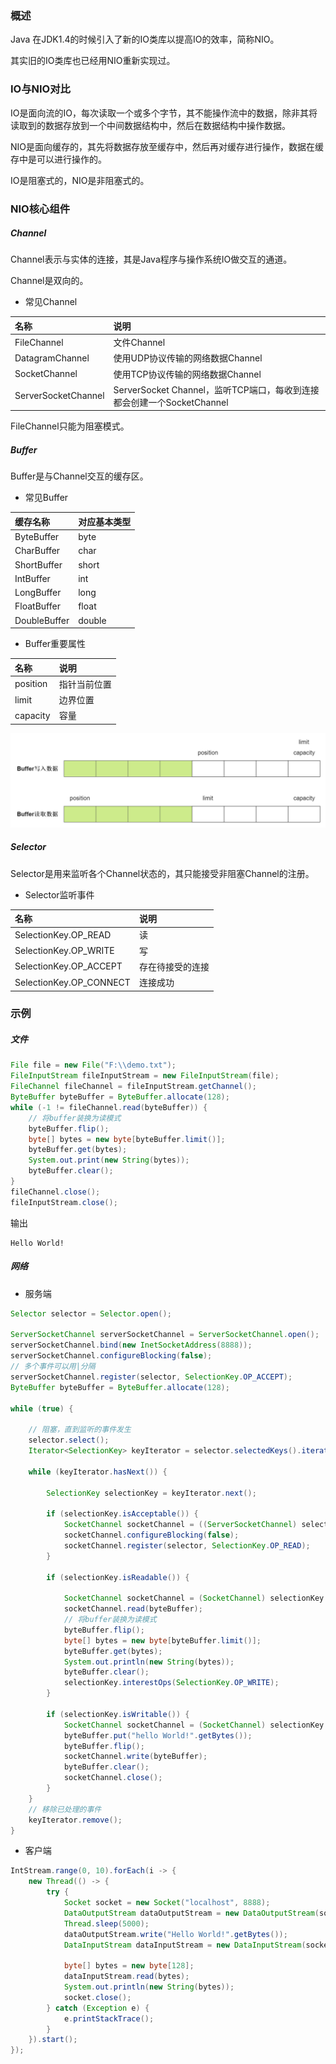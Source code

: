 ### 概述

Java 在JDK1.4的时候引入了新的IO类库以提高IO的效率，简称NIO。

其实旧的IO类库也已经用NIO重新实现过。

### IO与NIO对比

IO是面向流的IO，每次读取一个或多个字节，其不能操作流中的数据，除非其将读取到的数据存放到一个中间数据结构中，然后在数据结构中操作数据。

NIO是面向缓存的，其先将数据存放至缓存中，然后再对缓存进行操作，数据在缓存中是可以进行操作的。

IO是阻塞式的，NIO是非阻塞式的。

### NIO核心组件

##### Channel

Channel表示与实体的连接，其是Java程序与操作系统IO做交互的通道。

Channel是双向的。

* 常见Channel

|名称|说明|
|:----|:----|
|FileChannel|文件Channel|
|DatagramChannel|使用UDP协议传输的网络数据Channel|
|SocketChannel|使用TCP协议传输的网络数据Channel|
|ServerSocketChannel|ServerSocket Channel，监听TCP端口，每收到连接都会创建一个SocketChannel|

FileChannel只能为阻塞模式。

##### Buffer

Buffer是与Channel交互的缓存区。

* 常见Buffer

|缓存名称|对应基本类型|
|:----|:----|
|ByteBuffer|byte|
|CharBuffer|char|
|ShortBuffer|short|
|IntBuffer|int|
|LongBuffer|long|
|FloatBuffer|float|
|DoubleBuffer|double|

* Buffer重要属性

|名称|说明|
|:----|:----|
|position|指针当前位置|
|limit|边界位置|
|capacity|容量|

<img src="./Java/Java进阶/image/NIO-Buffer结构.png" alt="NIO-Buffer结构"/>

##### Selector

Selector是用来监听各个Channel状态的，其只能接受非阻塞Channel的注册。

* Selector监听事件

|名称|说明|
|:----|:----|
|SelectionKey.OP_READ|读|
|SelectionKey.OP_WRITE|写|
|SelectionKey.OP_ACCEPT|存在待接受的连接|
|SelectionKey.OP_CONNECT|连接成功|

### 示例

##### 文件

``` java
File file = new File("F:\\demo.txt");
FileInputStream fileInputStream = new FileInputStream(file);
FileChannel fileChannel = fileInputStream.getChannel();
ByteBuffer byteBuffer = ByteBuffer.allocate(128);
while (-1 != fileChannel.read(byteBuffer)) {
    // 将buffer装换为读模式
    byteBuffer.flip();
    byte[] bytes = new byte[byteBuffer.limit()];
    byteBuffer.get(bytes);
    System.out.print(new String(bytes));
    byteBuffer.clear();
}
fileChannel.close();
fileInputStream.close();
```

输出

``` text
Hello World!
```

##### 网络

* 服务端

``` java
Selector selector = Selector.open();

ServerSocketChannel serverSocketChannel = ServerSocketChannel.open();
serverSocketChannel.bind(new InetSocketAddress(8888));
serverSocketChannel.configureBlocking(false);
// 多个事件可以用|分隔
serverSocketChannel.register(selector, SelectionKey.OP_ACCEPT);
ByteBuffer byteBuffer = ByteBuffer.allocate(128);

while (true) {

    // 阻塞，直到监听的事件发生
    selector.select();
    Iterator<SelectionKey> keyIterator = selector.selectedKeys().iterator();

    while (keyIterator.hasNext()) {

        SelectionKey selectionKey = keyIterator.next();

        if (selectionKey.isAcceptable()) {
            SocketChannel socketChannel = ((ServerSocketChannel) selectionKey.channel()).accept();
            socketChannel.configureBlocking(false);
            socketChannel.register(selector, SelectionKey.OP_READ);
        }

        if (selectionKey.isReadable()) {

            SocketChannel socketChannel = (SocketChannel) selectionKey.channel();
            socketChannel.read(byteBuffer);
            // 将buffer装换为读模式
            byteBuffer.flip();
            byte[] bytes = new byte[byteBuffer.limit()];
            byteBuffer.get(bytes);
            System.out.println(new String(bytes));
            byteBuffer.clear();
            selectionKey.interestOps(SelectionKey.OP_WRITE);
        }

        if (selectionKey.isWritable()) {
            SocketChannel socketChannel = (SocketChannel) selectionKey.channel();
            byteBuffer.put("hello World!".getBytes());
            byteBuffer.flip();
            socketChannel.write(byteBuffer);
            byteBuffer.clear();
            socketChannel.close();
        }
    }
    // 移除已处理的事件
    keyIterator.remove();
}
```

* 客户端

``` java
IntStream.range(0, 10).forEach(i -> {
    new Thread(() -> {
        try {
            Socket socket = new Socket("localhost", 8888);
            DataOutputStream dataOutputStream = new DataOutputStream(socket.getOutputStream());
            Thread.sleep(5000);
            dataOutputStream.write("Hello World!".getBytes());
            DataInputStream dataInputStream = new DataInputStream(socket.getInputStream());

            byte[] bytes = new byte[128];
            dataInputStream.read(bytes);
            System.out.println(new String(bytes));
            socket.close();
        } catch (Exception e) {
            e.printStackTrace();
        }
    }).start();
});
```